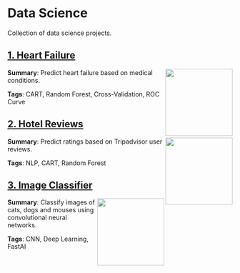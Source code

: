 # Data Science

Collection of data science projects.

## [1. Heart Failure](01_HeartFailure)

<img align="right" width=150 src="https://afmc.org/wp-content/uploads/2017/02/heartfailure.jpg">

**Summary**: Predict heart failure based on medical conditions.

**Tags**: CART, Random Forest, Cross-Validation, ROC Curve

## [2. Hotel Reviews](02_HotelReviews)

<img align="right" width=150 src="https://static.tacdn.com/img2/branding/rebrand/TA_brand_logo.png">

**Summary**: Predict ratings based on Tripadvisor user reviews.

**Tags**: NLP, CART, Random Forest

## [3. Image Classifier](03_CatDogMouse/CatDogMouse.ipynb)

<img align="right" width=150 src="https://www.neatorama.com/images/2007-05/dog-cat-mouse.jpg">

**Summary**: Classify images of cats, dogs and mouses using convolutional neural networks.

**Tags**: CNN, Deep Learning, FastAI
